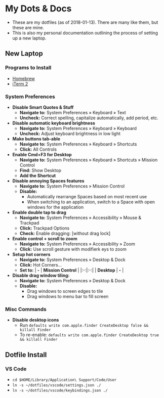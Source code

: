 # My Dots & Docs
- These are my dotfiles (as of 2018-01-13). There are many like them, but these are mine.
- This is also my personal documentation outlining the process of setting up a new laptop.

## New Laptop
### Programs to Install
- [Homebrew](https://brew.sh)
- [iTerm 2](https://www.iterm2.com/)

### System Preferences
- **Disable Smart Quotes & Stuff**
  - **Navigate to:** System Preferences » Keyboard » Text
  - **Uncheck:** Correct spelling, capitalize automatically, add period, etc.
- **Disable automatic keyboard brightness**
  - **Navigate to:** System Preferences » Keyboard » Keyboard
  - **Uncheck:** Adjust keyboard brightness in low light
- **Make buttons tab-able**
  - **Navigate to:** System Preferences » Keyboard » Shortcuts
  - **Click:** All Controls
- **Enable Cmd+F3 for Desktop**
  - **Navigate to:** System Preferences » Keyboard » Shortcuts » Mission Control
  - **Find:** Show Desktop
  - **Add the Shortcut**
- **Disable annoying Spaces features**
  - **Navigate to:** System Preferences » Mission Control
  - **Disable:**
    - Automatically rearrange Spaces based on most recent use
    - When switching to an application, switch to a Space with open windows for the application
- **Enable double tap to drag**
  - **Navigate to:** System Preferences » Accessibility » Mouse & Trackpad
  - **Click:** Trackpad Options
  - **Check:** Enable dragging: [without drag lock]
- **Enable control + scroll to zoom**
  - **Navigate to:** System Preferences » Accessibility » Zoom
  - **Click:** Use scroll gesture with modifierk eys to zoom
- **Setup hot corners**
  - **Navigate to:** System Preferences » Desktop & Dock
  - **Click:** Hot Corners...
  - **Set to:**
    | **-** | **Mission Control** |
    |:-:|:-:|
    | **Desktop** | **-** |
- **Disable drag window tiling:**
  - **Navigate to:** System Preferences » Desktop & Dock
  - **Disable:**
    - Drag windows to screen edges to tile
    - Drag windows to menu bar to fill screen
   
### Misc Commands
- **Disable desktop icons**
  - Run `defaults write com.apple.finder CreateDesktop false && killall Finder`
  - To re-enable: `defaults write com.apple.finder CreateDesktop true && killall Finder`

## Dotfile Install
### VS Code
- `cd $HOME/Library/Application\ Support/Code/User`
- `ln -s ~/dotfiles/vscode/settings.json ./`
- `ln -s ~/dotfiles/vscode/keybindings.json ./`
